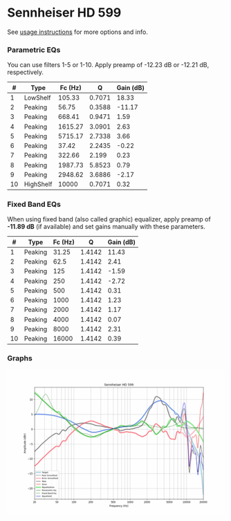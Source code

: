 # Sennheiser HD 599
See [usage instructions](https://github.com/jaakkopasanen/AutoEq#usage) for more options and info.

### Parametric EQs
You can use filters 1-5 or 1-10. Apply preamp of -12.23 dB or -12.21 dB, respectively.

|   # | Type      |   Fc (Hz) |      Q |   Gain (dB) |
|-----|-----------|-----------|--------|-------------|
|   1 | LowShelf  |    105.33 | 0.7071 |       18.33 |
|   2 | Peaking   |     56.75 | 0.3588 |      -11.17 |
|   3 | Peaking   |    668.41 | 0.9471 |        1.59 |
|   4 | Peaking   |   1615.27 | 3.0901 |        2.63 |
|   5 | Peaking   |   5715.17 | 2.7338 |        3.66 |
|   6 | Peaking   |     37.42 | 2.2435 |       -0.22 |
|   7 | Peaking   |    322.66 | 2.199  |        0.23 |
|   8 | Peaking   |   1987.73 | 5.8523 |        0.79 |
|   9 | Peaking   |   2948.62 | 3.6886 |       -2.17 |
|  10 | HighShelf |  10000    | 0.7071 |        0.32 |

### Fixed Band EQs
When using fixed band (also called graphic) equalizer, apply preamp of **-11.89 dB** (if available) and set gains manually with these parameters.

|   # | Type    |   Fc (Hz) |      Q |   Gain (dB) |
|-----|---------|-----------|--------|-------------|
|   1 | Peaking |     31.25 | 1.4142 |       11.43 |
|   2 | Peaking |     62.5  | 1.4142 |        2.41 |
|   3 | Peaking |    125    | 1.4142 |       -1.59 |
|   4 | Peaking |    250    | 1.4142 |       -2.72 |
|   5 | Peaking |    500    | 1.4142 |        0.31 |
|   6 | Peaking |   1000    | 1.4142 |        1.23 |
|   7 | Peaking |   2000    | 1.4142 |        1.17 |
|   8 | Peaking |   4000    | 1.4142 |        0.07 |
|   9 | Peaking |   8000    | 1.4142 |        2.31 |
|  10 | Peaking |  16000    | 1.4142 |        0.39 |

### Graphs
![](./Sennheiser%20HD%20599.png)
